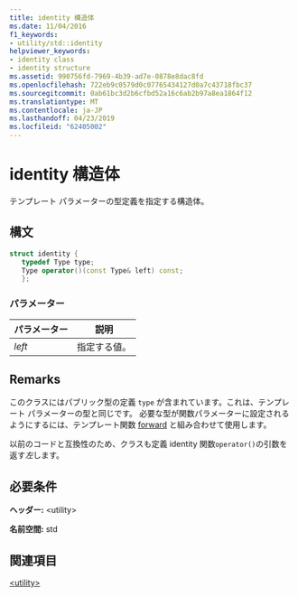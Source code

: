 ```yaml
---
title: identity 構造体
ms.date: 11/04/2016
f1_keywords:
- utility/std::identity
helpviewer_keywords:
- identity class
- identity structure
ms.assetid: 990756fd-7969-4b39-ad7e-0878e8dac8fd
ms.openlocfilehash: 722eb9c0579d0c07765434127d0a7c43718fbc37
ms.sourcegitcommit: 0ab61bc3d2b6cfbd52a16c6ab2b97a8ea1864f12
ms.translationtype: MT
ms.contentlocale: ja-JP
ms.lasthandoff: 04/23/2019
ms.locfileid: "62405002"
---
```

# <a name="identity-structure"></a>identity 構造体

テンプレート パラメーターの型定義を指定する構造体。

## <a name="syntax"></a>構文

```cpp
struct identity {
   typedef Type type;
   Type operator()(const Type& left) const;
   };
```

### <a name="parameters"></a>パラメーター

|パラメーター|説明|
|---------------|-----------------|
|*left*|指定する値。|

## <a name="remarks"></a>Remarks

このクラスにはパブリック型の定義 `type` が含まれています。これは、テンプレート パラメーターの型と同じです。 必要な型が関数パラメーターに設定されるようにするには、テンプレート関数 [forward](../standard-library/utility-functions.md#forward) と組み合わせて使用します。

以前のコードと互換性のため、クラスも定義 identity 関数`operator()`の引数を返す*左*します。

## <a name="requirements"></a>必要条件

**ヘッダー:** \<utility>

**名前空間:** std

## <a name="see-also"></a>関連項目

[\<utility>](../standard-library/utility.md)<br/>
